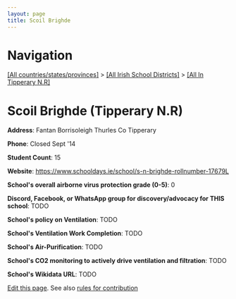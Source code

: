 ```yaml
---
layout: page
title: Scoil Brighde
---
```

# Navigation

[[All countries/states/provinces]](../../..) > [[All Irish School Districts]](../..) > [[All In Tipperary N.R]](..)

# Scoil Brighde (Tipperary N.R)

**Address**: Fantan Borrisoleigh Thurles Co Tipperary

**Phone**: Closed Sept '14

**Student Count**: 15

**Website**: <https://www.schooldays.ie/school/s-n-brighde-rollnumber-17679L>

**School's overall airborne virus protection grade (0-5)**: 0

**Discord, Facebook, or WhatsApp group for discovery/advocacy for THIS school**: TODO

**School's policy on Ventilation**: TODO

**School's Ventilation Work Completion**: TODO

**School's Air-Purification**: TODO

**School's CO2 monitoring to actively drive ventilation and filtration**: TODO

**School's Wikidata URL**: TODO


[Edit this page](https://github.com/ventilate-schools/Ireland/edit/main/./Tipperary_N.R/Scoil_Brighde.md). See also [rules for contribution](../../../contribution-rules/)